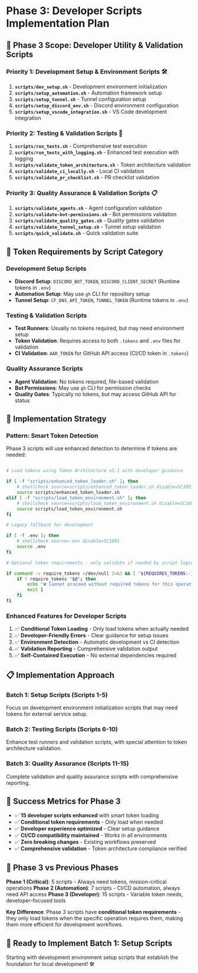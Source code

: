 # Phase 3: Developer Scripts Implementation Plan

## 🎯 **Phase 3 Scope: Developer Utility & Validation Scripts**

### **Priority 1: Development Setup & Environment Scripts** 🛠️

1. **`scripts/dev_setup.sh`** - Development environment initialization
2. **`scripts/setup_automation.sh`** - Automation framework setup
3. **`scripts/setup_tunnel.sh`** - Tunnel configuration setup
4. **`scripts/setup_discord_env.sh`** - Discord environment configuration
5. **`scripts/setup_vscode_integration.sh`** - VS Code development integration

### **Priority 2: Testing & Validation Scripts** 🧪

1. **`scripts/run_tests.sh`** - Comprehensive test execution
2. **`scripts/run_tests_with_logging.sh`** - Enhanced test execution with logging
3. **`scripts/validate_token_architecture.sh`** - Token architecture validation
4. **`scripts/validate_ci_locally.sh`** - Local CI validation
5. **`scripts/validate_pr_checklist.sh`** - PR checklist validation

### **Priority 3: Quality Assurance & Validation Scripts** 📋

1. **`scripts/validate_agents.sh`** - Agent configuration validation
2. **`scripts/validate-bot-permissions.sh`** - Bot permissions validation
3. **`scripts/validate_quality_gates.sh`** - Quality gates validation
4. **`scripts/validate_tunnel_setup.sh`** - Tunnel setup validation
5. **`scripts/quick_validate.sh`** - Quick validation suite

## 🔧 **Token Requirements by Script Category**

### **Development Setup Scripts**

- **Discord Setup**: `DISCORD_BOT_TOKEN`, `DISCORD_CLIENT_SECRET` (Runtime tokens in `.env`)
- **Automation Setup**: May use `gh` CLI for repository setup
- **Tunnel Setup**: `CF_DNS_API_TOKEN`, `TUNNEL_TOKEN` (Runtime tokens in `.env`)

### **Testing & Validation Scripts**

- **Test Runners**: Usually no tokens required, but may need environment setup
- **Token Validation**: Requires access to both `.tokens` and `.env` files for validation
- **CI Validation**: `AAR_TOKEN` for GitHub API access (CI/CD token in `.tokens`)

### **Quality Assurance Scripts**

- **Agent Validation**: No tokens required, file-based validation
- **Bot Permissions**: May use `gh` CLI for permission checks
- **Quality Gates**: Typically no tokens, but may access GitHub API for status

## 🚀 **Implementation Strategy**

### **Pattern: Smart Token Detection**

Phase 3 scripts will use enhanced detection to determine if tokens are needed:

```bash

# Load tokens using Token Architecture v2.1 with developer guidance

if [ -f "scripts/enhanced_token_loader.sh" ]; then
    # shellcheck source=scripts/enhanced_token_loader.sh disable=SC1091
    source scripts/enhanced_token_loader.sh
elif [ -f "scripts/load_token_environment.sh" ]; then
    # shellcheck source=scripts/load_token_environment.sh disable=SC1091
    source scripts/load_token_environment.sh
fi

# Legacy fallback for development

if [ -f .env ]; then
    # shellcheck source=.env disable=SC1091
    source .env
fi

# Optional token requirements - only validate if needed by script logic

if command -v require_tokens >/dev/null 2>&1 && [ "${REQUIRES_TOKENS:-}" = "true" ]; then
    if ! require_tokens "$@"; then
        echo "❌ Cannot proceed without required tokens for this operation"
        exit 1
    fi
fi
```

### **Enhanced Features for Developer Scripts**

1. ✅ **Conditional Token Loading** - Only load tokens when actually needed
2. ✅ **Developer-Friendly Errors** - Clear guidance for setup issues
3. ✅ **Environment Detection** - Automatic development vs CI detection
4. ✅ **Validation Reporting** - Comprehensive validation output
5. ✅ **Self-Contained Execution** - No external dependencies required

## 📋 **Implementation Approach**

### **Batch 1: Setup Scripts** (Scripts 1-5)

Focus on development environment initialization scripts that may need tokens for external service setup.

### **Batch 2: Testing Scripts** (Scripts 6-10)

Enhance test runners and validation scripts, with special attention to token architecture validation.

### **Batch 3: Quality Assurance** (Scripts 11-15)

Complete validation and quality assurance scripts with comprehensive reporting.

## 🎯 **Success Metrics for Phase 3**

- ✅ **15 developer scripts enhanced** with smart token loading
- ✅ **Conditional token requirements** - Only load when needed
- ✅ **Developer experience optimized** - Clear setup guidance
- ✅ **CI/CD compatibility maintained** - Works in all environments
- ✅ **Zero breaking changes** - Existing workflows preserved
- ✅ **Comprehensive validation** - Token architecture compliance verified

## 🔄 **Phase 3 vs Previous Phases**

**Phase 1 (Critical)**: 5 scripts - Always need tokens, mission-critical operations
**Phase 2 (Automation)**: 7 scripts - CI/CD automation, always need API access
**Phase 3 (Developer)**: 15 scripts - Variable token needs, developer-focused tools

**Key Difference**: Phase 3 scripts have **conditional token requirements** - they only load tokens when the specific operation requires them, making them more efficient for development workflows.

## 🚀 **Ready to Implement Batch 1: Setup Scripts**

Starting with development environment setup scripts that establish the foundation for local development! 🛠️
